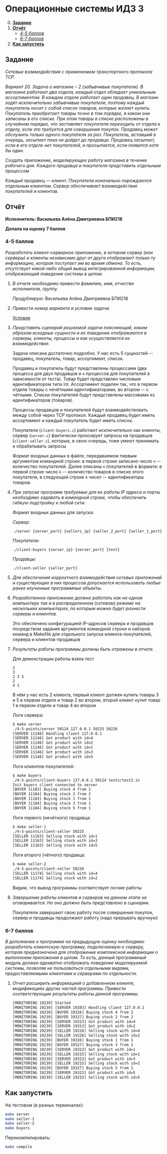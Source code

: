 # Операционные системы ИДЗ 3

0. [**Задание**](#задание)
0. [**Отчёт**](#отчёт)
    + [*4-5 баллов*](#4-5-баллов)
    + [*6-7 баллов*](#6-7-баллов)
0. [**Как запустить**](#как-запустить)

## Задание

*Сетевые взаимодействия с применением транспортного протокола TCP.*

*Вариант 20. Задача о магазине – 2 (забывчивые покупатели). В магазине работают два отдела, каждый отдел обладает уникальным ассортиментом. В каждом отделе работает один продавец. В магазин ходят исключительно забывчивые покупатели, поэтому каждый покупатель носит с собой список товаров, которые желает купить. Покупатель приобретает товары точно в том порядке, в каком они записаны в его списке. При этом товары в списке расположены в случайном порядке, что заставляет покупателя переходить от отдела к отделу, если это требуется для совершения покупок. Продавец может обслужить только одного покупателя за раз. Покупатель, вставший в очередь, засыпает пока не дойдет до продавца. Продавец засыпает, если в его отделе нет покупателей, и просыпается, если появится хотя бы один.*

*Создать приложение, моделирующее работу магазина в течение рабочего дня. Каждого продавца и покупателя представить отдельным процессом*

*Каждый продавец — клиент. Покупатели изначально порождаются отдельным клиентом. Сервер обеспечивает взаимодействие покупателей и клиентов.*

## Отчёт

**Исполнитель: Васильева Алёна Дмитриевна БПИ218**

**Делала на оценку 7 баллов**

### 4-5 баллов

*Разработать клиент–серверное приложение, в котором сервер (или серверы) и клиенты независимо друг от друга отображают только ту информацию, которая поступает им во время обмена. То есть, отсутствует какой-либо общий вывод интегрированной информации, отображающий поведение системы в целом.*

1. *В отчете необходимо привести фамилию, имя, отчество исполнителя, группу.*

    Продублирую: Васильева Алёна Дмитриевна БПИ218

2. *Привести номер варианта и условие задачи.*

    [Условие](#задание)

3. *Представить сценарий решаемой задачи поясняющий, каким образом исходные сущности и их поведение отображаются в серверы, клиенты, процессы и как осуществляется их взаимодействие.*

    Задача описана достаточно подробно. У нас есть 5 сущностей -- продавец, покупатель, товар, ассортимент, список.
    
    Продавец и покупатель будут представлены процессами (два процесса для двух продавцов и `n` процессов для покупателей в зависимости от теста). Товар будет представлен числовым идентификатором типа int. Ассортимент поделен так, что в первом отделе товары с нечётными идентификаторами, во втором -- с чётными. Списки покупателей будут представлены массивами из идентификаторов (товаров). 

    Процессы продавцов и покупателей будут взаимодействовать между собой через TCP протокол. Каждый продавец будет иметь ассортимент и каждый покупатель будет иметь список.

    Покупатели (`client-buyers.c`) работают исключительно как клиенты, сервер (`server.c`) фактически проксирует запросы на продавцов (`client-seller.c`), которые, в свою очередь, тоже умеют принимать и обрабатывать запросы

    Формат входных данных в файле, передаваемом первым аргументом командной строки: в первой строке записано число `n` -- количество покупателей. Далее описаны `n` покупателей в формате: в первой строке число `k` -- количество товаров в списке этого покупателя, в следующей строке `k` чисел -- идентификаторы товаров.


4. *При запуске программ требуемые для их работы IP адреса и порты необходимо задавать в командной строке, чтобы обеспечить гибкую подстройку к любой сети.*

    Формат входных данных для запуска:

    *Сервер:*
    ```
    ./server {server_port} {sellers_ip} {seller_2_port} {seller_1_port}
    ```

    *Покупатели:*
    ```
	./client-buyers {server_ip} {server_port} {test}
    ```

    *Продавцы:*
    ```
	./client-seller {seller_port}
    ```

5. *Для обеспечения корректного взаимодействия сетевых приложений и существующих в них процессов допускается использовать любые ранее изученные программные объекты.*

6. *Разработанное приложение должно работать как на одном компьютере так и в распределенном (сетевом) режиме на нескольких компьютерах, по которым можно будет разнести серверы и клиентов.*

    Это обеспечено конфигурацией IP-адресов сервера и продавцов посредством задания аргументов командной строки и наборов команд в Makefile для отдельного запуска клиента-покупателей, сервера и клиентов-продавцов

7. *Результаты работы программы должны быть отражены в отчете.*

    Для демонстрации работы взяла тест
    ```
    2
    3
    2 3 5
    2
    4 1
    ```

    В нём у нас есть 2 клиента, первый клиент должен купить товары 3 и 5 в первом отделе и товар 2 во втором, второй клиент купит товар 1 в первом отделе и товар 4 во втором

    Логи сервера:
    ```bash
    $ make server
    ./4-5-points/server 50124 127.0.0.1 50225 50226
    [SERVER 11146] Handling client 127.0.0.1
    [SERVER 11146] Got product with id=4
    [SERVER 11146] Got product with id=2
    [SERVER 11146] Got product with id=1
    [SERVER 11146] Got product with id=3
    [SERVER 11146] Got product with id=5
    ```

    Логи клиентов-покупателей:
    ```bash
    $ make buyers
    ./4-5-points/client-buyers 127.0.0.1 50124 tests/test2.in
    Init buyers client connected to server
    [BUYER 11183] Buying stock 4 from 2
    [BUYER 11184] Buying stock 2 from 2
    [BUYER 11183] Buying stock 1 from 1
    [BUYER 11184] Buying stock 3 from 1
    [BUYER 11184] Buying stock 5 from 1
    ```

    Логи первого (нечётного) продавца:
    ```bash
    $ make seller-1
    ./4-5-points/client-seller 50225
    [SELLER 11163] Selling stock with id=1
    [SELLER 11163] Selling stock with id=3
    [SELLER 11163] Selling stock with id=5
    ```

    Логи второго (чётного) продавца:
    ```bash
    $ make seller-2
    ./4-5-points/client-seller 50226
    [SELLER 11174] Selling stock with id=4
    [SELLER 11174] Selling stock with id=2
    ```

    Видим, что вывод программы соответствует логике работы

8. *Завершение работы клиентов и серверов на данном этапе не оговаривается. Но оно должно быть представлено в сценарии.*

    Покупатели завершают свою работу после совершения покупок, сервер и продавцы продолжают работу (надо прерывать вручную)

### 6-7 баллов

*В дополнение к программе на предыдущую оценку необходимо разработать клиентскую программу, подключаемую к серверу, которая предназначена для отображение комплексной информации о выполнении приложения в целом. То есть, данный программный модуль должен адекватно отображать поведение моделируемой системы, позволяя не пользоваться отдельными видами, предоставляемыми клиентами и серверами по отдельности.*

1. *Отчет расширить информацией о добавленном клиенте, модификациях других частей программы. Привести соответствующие результаты работы данной программы.*

    

    ```bash
    [MONITORING 19239] Started
    [MONITORING 19239] [SERVER 19203] Handling client 127.0.0.1
    [MONITORING 19239] [BUYER 19326] Buying stock 4 from 2
    [MONITORING 19239] [BUYER 19327] Buying stock 2 from 2
    [MONITORING 19239] [SERVER 19313] Got product with id=4
    [MONITORING 19239] [SERVER 19313] Got product with id=2
    [MONITORING 19239] [SELLER 19226] Selling stock with id=4
    [MONITORING 19239] [SELLER 19226] Selling stock with id=2
    [MONITORING 19239] [BUYER 19326] Buying stock 1 from 1
    [MONITORING 19239] [BUYER 19327] Buying stock 3 from 1
    [MONITORING 19239] [SERVER 19313] Got product with id=1
    [MONITORING 19239] [SELLER 19215] Selling stock with id=1
    [MONITORING 19239] [SERVER 19313] Got product with id=3
    [MONITORING 19239] [SELLER 19215] Selling stock with id=3
    [MONITORING 19239] [BUYER 19327] Buying stock 5 from 1
    [MONITORING 19239] [SERVER 19313] Got product with id=5
    [MONITORING 19239] [SELLER 19215] Selling stock with id=5
    ```



## Как запустить

На тестовом (в разных терминалах):

```bash
make server
make seller-1
make seller-2
make buyers
```

Перекомпилировать:

```bash
make compile
```
